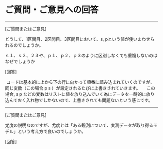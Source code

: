 # ご質問・ご意見への回答
---

[ご質問またはご意見]

どうして、1区間目、2区間目、3区間目において、s,   pという値が使いまわせられるのでしょうか。

ｓ１、ｓ２、２３や、ｐ１、ｐ２、ｐ３のように区別しなくても重複しないのはなぜでしょうか  

[回答]

 コードは基本的に上から下の行に向かって順番に読み込まれていくのですが、　同じ変数（この場合 p s ）が設定されるたびに上書きされていきます。　　この場合, s p などの変数はリストに値を放り込んでいく為にデータを一時的に放り込んでおく入れ物でしかないので、上書きされても問題ないという感じです。 

---

[ご質問またはご意見]

尤度の説明なのですが、尤度とは「ある観測について、実測データが取り得るモデル」という考え方で良いのでしょうか。

[回答]
